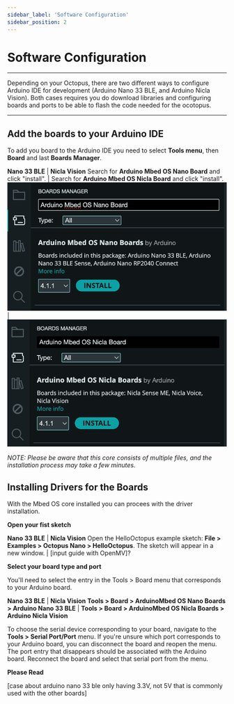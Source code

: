 ```yaml
---
sidebar_label: 'Software Configuration'
sidebar_position: 2
---
```


# **Software Configuration**

---

Depending on your Octopus, there are two different ways to configure Arduino IDE for development (Arduino Nano 33 BLE, and Arduino Nicla Vision). Both cases requires you do download libraries and configuring boards and ports to be able to flash the code needed for the ocotopus.

---

## Add the boards to your Arduino IDE

To add you board to the Arduino IDE you need to select **Tools menu**, then **Board** and last **Boards Manager**.

**Nano 33 BLE** | **Nicla Vision**
Search for **Arduino Mbed OS Nano Board** and click "install". | Search for **Arduino Mbed OS Nicla Board** and click "install".
![Nano Board](../../../static/img/nanoBoard.png) | ![Nicla Board](../../../static/img/niclaBoard.png)

_NOTE: Please be aware that this core consists of multiple files, and the installation process may take a few minutes._

## Installing Drivers for the Boards

With the Mbed OS core installed you can procees with the driver installation.

**Open your fist sketch**

**Nano 33 BLE** | **Nicla Vision**
Open the HelloOctopus example sketch: **File > Examples > Octopus Nano > HelloOctopus**. The sketch will appear in a new window. | [input guide with OpenMV]?

**Select your board type and port**

You'll need to select the entry in the Tools > Board menu that corresponds to your Arduino board.

**Nano 33 BLE** | **Nicla Vision**
**Tools > Board > ArduinoMbed OS Nano Boards > Arduino Nano 33 BLE** | **Tools > Board > ArduinoMbed OS Nicla Boards > Arduino Nicla Vision**

To choose the serial device corresponding to your board, navigate to the **Tools > Serial Port/Port** menu. If you're unsure which port corresponds to your Arduino board, you can disconnect the board and reopen the menu. The port entry that disappears should be associated with the Arduino board. Reconnect the board and select that serial port from the menu.

**Please Read**

[case about arduino nano 33 ble only having 3.3V, not 5V that is commonly used with the other boards]
